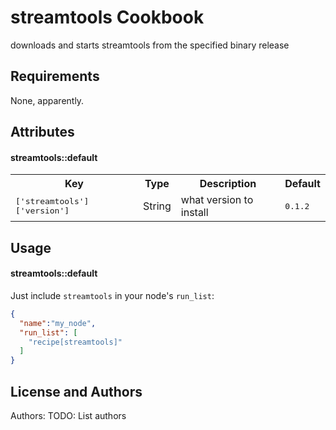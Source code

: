 streamtools Cookbook
====================
downloads and starts streamtools from the specified binary release

Requirements
------------
None, apparently.

Attributes
----------

#### streamtools::default
<table>
  <tr>
    <th>Key</th>
    <th>Type</th>
    <th>Description</th>
    <th>Default</th>
  </tr>
  <tr>
    <td><tt>['streamtools']['version']</tt></td>
    <td>String</td>
    <td>what version to install</td>
    <td><tt>0.1.2</tt></td>
  </tr>
</table>

Usage
-----
#### streamtools::default

Just include `streamtools` in your node's `run_list`:

```json
{
  "name":"my_node",
  "run_list": [
    "recipe[streamtools]"
  ]
}
```

License and Authors
-------------------
Authors: TODO: List authors
